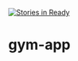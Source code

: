 [![Stories in Ready](https://badge.waffle.io/danielgeri/gym-app.png?label=ready&title=Ready)](https://waffle.io/danielgeri/gym-app)
# gym-app